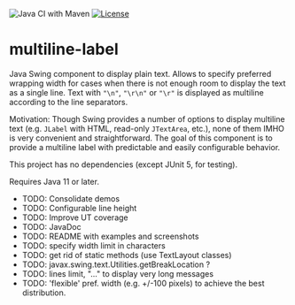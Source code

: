 ![Java CI with Maven](https://github.com/parubok/multiline-label/workflows/Java%20CI%20with%20Maven/badge.svg?branch=master)
[![License](https://img.shields.io/badge/License-Apache%202.0-blue.svg)](https://github.com/parubok/multiline-label/blob/master/LICENSE)

# multiline-label

Java Swing component to display plain text. Allows to specify preferred wrapping width for cases when there is not enough room to display the text as a single line. Text with `"\n"`, `"\r\n"` or `"\r"` is displayed as multiline according to the line separators.

Motivation: Though Swing provides a number of options to display multiline text (e.g. `JLabel` with HTML, read-only `JTextArea`, etc.), none of them IMHO is very convenient and straightforward.
The goal of this component is to provide a multiline label with predictable and easily configurable behavior.

This project has no dependencies (except JUnit 5, for testing).

Requires Java 11 or later.

 * TODO: Consolidate demos
 * TODO: Configurable line height
 * TODO: Improve UT coverage
 * TODO: JavaDoc
 * TODO: README with examples and screenshots
 * TODO: specify width limit in characters
 * TODO: get rid of static methods (use TextLayout classes)
 * TODO: javax.swing.text.Utilities.getBreakLocation ?
 * TODO: lines limit, "..." to display very long messages
 * TODO: 'flexible' pref. width (e.g. +/-100 pixels) to achieve the best distribution.
